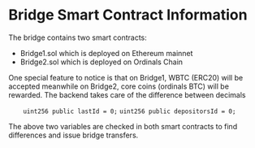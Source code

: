 # Bridge Smart Contract Information

The bridge contains two smart contracts: 

- Bridge1.sol which is deployed on Ethereum mainnet
- Bridge2.sol which is deployed on Ordinals Chain


One special feature to notice is that on Bridge1, WBTC (ERC20) will be accepted meanwhile on Bridge2, 
core coins (ordinals BTC) will be rewarded. The backend takes care of the difference between decimals

`    uint256 public lastId = 0;`
`
    uint256 public depositorsId = 0;
    `
    
The above two variables are checked in both smart contracts to find differences and issue bridge transfers. 
